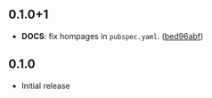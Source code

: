 ## 0.1.0+1

 - **DOCS**: fix hompages in `pubspec.yaml`. ([bed96abf](https://github.com/blaugold/explo/commit/bed96abfd1ef825ac335f1e25c9691b028d686b8))

## 0.1.0

 - Initial release
